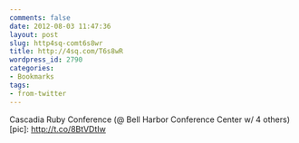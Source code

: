 ```yaml
---
comments: false
date: 2012-08-03 11:47:36
layout: post
slug: http4sq-comt6s8wr
title: http://4sq.com/T6s8wR
wordpress_id: 2790
categories:
- Bookmarks
tags:
- from-twitter
---
```


Cascadia Ruby Conference (@ Bell Harbor Conference Center w/ 4 others) [pic]: http://t.co/8BtVDtIw
